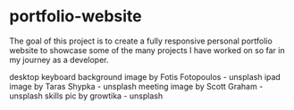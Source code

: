 # portfolio-website

The goal of this project is to create a fully responsive personal portfolio website to showcase some of the many projects I have worked on so far in my journey as a developer.

desktop keyboard background image by Fotis Fotopoulos - unsplash
ipad image by Taras Shypka - unsplash
meeting image by Scott Graham - unsplash
skills pic by growtika - unsplash
